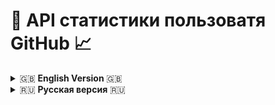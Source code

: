 # 🐙 API статистики пользоватя GitHub 📈
<details>
   <summary> 🇬🇧 <b>English Version</b> 🇬🇧 </summary>
   <h3>Request sample </h3>
  
   ``` Elixir
   GET https://hud0shnikgitapi.herokuapp.com/hud0shnik
   ```
  
   ``` Elixir
   GET https://hud0shnikgitapi.herokuapp.com/hud0shnik/2022-01-21
   ```
   <h3>Response sample </h3>
  
   ``` Json
   {
   "date":     "2022-01-21",
   "username": "hud0shnik",
   "commits":   9,
   "color":     4
   }
   ```
   > ***color*** is color of the cell. There are 5 colors in total: from ***gray (0)*** to ***bright green (4)***
</details>

<!---------------------------------------------- Russian Version ----------------------------------------->

<details>
   <summary> 🇷🇺 <b>Русская версия</b> 🇷🇺 </summary>
<h3>Семпл реквеста </h3>

``` Elixir
GET https://hud0shnikgitapi.herokuapp.com/hud0shnik
```

``` Elixir
GET https://hud0shnikgitapi.herokuapp.com/hud0shnik/2022-01-21
```
<h3>Семпл респонса </h3>

``` Json
{
"date":     "2022-01-21",
"username": "hud0shnik",
"commits":   9,
"color":     4
}
```
> Параметр ***color*** - цвет ячейки. Всего есть 5 цветов: от ***серого (0)*** до ***ярко-зеленого (4)***
</details>

